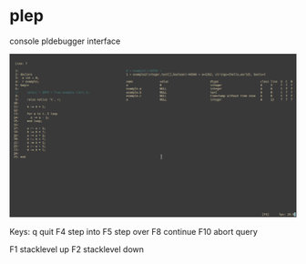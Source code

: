 # plep
console pldebugger interface

![](image.png)

Keys:
  q     quit
 F4     step into
 F5     step over
 F8     continue
F10     abort query

 F1     stacklevel up
 F2     stacklevel down
